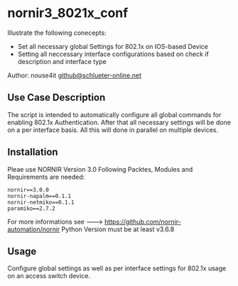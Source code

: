 # nornir3_8021x_conf

Illustrate the following conecepts:
- Set all necessary global Settings for 802.1x on IOS-based Device
- Setting all neccessary interface configurations based on check if description and interface type

Author: nouse4it <github@schlueter-online.net>

## Use Case Description

The script is intended to automatically configure all global commands for enabling 802.1x Authentication.
After that all necessary settings will be done on a per interface basis.
All this will done in parallel on multiple devices.

## Installation
Pleae use NORNIR Version 3.0
Following Packtes, Modules and Requirements are needed:
    
    nornir==3.0.0
    nornir-napalm==0.1.1
    nornir-netmiko==0.1.1
    paramiko==2.7.2
    
For more informations see ---> https://github.com/nornir-automation/nornir
Python Version must be at least v3.6.8

## Usage

Configure global settings as well as per interface settings for 802.1x usage on an access switch device.
